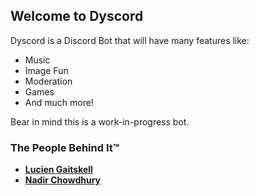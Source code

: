 ## Welcome to Dyscord

Dyscord is a Discord Bot that will have many features like:

- Music
- Image Fun
- Moderation
- Games
- And much more!

Bear in mind this is a work-in-progress bot.

### The People Behind It™️

- [**Lucien Gaitskell**](https://github.com/luciengaitskell)
- [**Nadir Chowdhury**](https://github.com/ncplayz)
